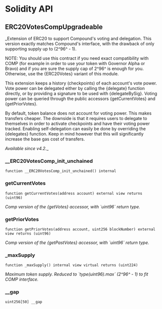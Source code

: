 # Solidity API

## ERC20VotesCompUpgradeable

_Extension of ERC20 to support Compound&#x27;s voting and delegation. This version exactly matches Compound&#x27;s
interface, with the drawback of only supporting supply up to (2^96^ - 1).

NOTE: You should use this contract if you need exact compatibility with COMP (for example in order to use your token
with Governor Alpha or Bravo) and if you are sure the supply cap of 2^96^ is enough for you. Otherwise, use the
{ERC20Votes} variant of this module.

This extension keeps a history (checkpoints) of each account&#x27;s vote power. Vote power can be delegated either
by calling the {delegate} function directly, or by providing a signature to be used with {delegateBySig}. Voting
power can be queried through the public accessors {getCurrentVotes} and {getPriorVotes}.

By default, token balance does not account for voting power. This makes transfers cheaper. The downside is that it
requires users to delegate to themselves in order to activate checkpoints and have their voting power tracked.
Enabling self-delegation can easily be done by overriding the {delegates} function. Keep in mind however that this
will significantly increase the base gas cost of transfers.

_Available since v4.2.__

### __ERC20VotesComp_init_unchained

```solidity
function __ERC20VotesComp_init_unchained() internal
```

### getCurrentVotes

```solidity
function getCurrentVotes(address account) external view returns (uint96)
```

_Comp version of the {getVotes} accessor, with &#x60;uint96&#x60; return type._

### getPriorVotes

```solidity
function getPriorVotes(address account, uint256 blockNumber) external view returns (uint96)
```

_Comp version of the {getPastVotes} accessor, with &#x60;uint96&#x60; return type._

### _maxSupply

```solidity
function _maxSupply() internal view virtual returns (uint224)
```

_Maximum token supply. Reduced to &#x60;type(uint96).max&#x60; (2^96^ - 1) to fit COMP interface._

### __gap

```solidity
uint256[50] __gap
```


